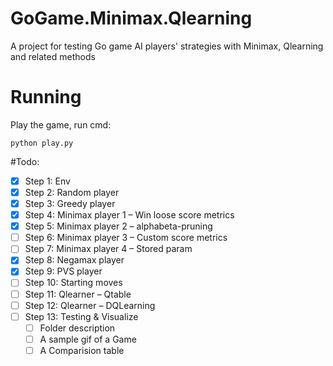 # GoGame.Minimax.Qlearning
A project for testing Go game AI players' strategies with Minimax, Qlearning and related methods

# Running
Play the game, run cmd:
    
    python play.py


#Todo:
- [x] Step 1: Env
- [x] Step 2: Random player
- [x] Step 3: Greedy player
- [x] Step 4: Minimax player 1 – Win loose score metrics
- [x] Step 5: Minimax player 2 – alphabeta-pruning
- [ ] Step 6: Minimax player 3 – Custom score metrics  
- [ ] Step 7: Minimax player 4 – Stored param
- [x] Step 8: Negamax player 
- [x] Step 9: PVS player
- [ ] Step 10: Starting moves
- [ ] Step 11: Qlearner – Qtable
- [ ] Step 12: Qlearner – DQLearning
- [ ] Step 13: Testing & Visualize
    - [ ] Folder description
    - [ ] A sample gif of a Game
    - [ ] A Comparision table
